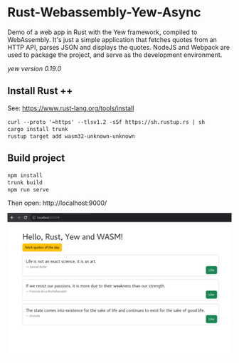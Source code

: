 # Rust-Webassembly-Yew-Async

Demo of a web app in Rust with the Yew framework, compiled to WebAssembly. It's just a simple application that fetches quotes from an HTTP API, parses JSON and displays the quotes. NodeJS and Webpack are used to package the project, and serve as the development environment.

*yew version 0.19.0*

## Install Rust ++
See: https://www.rust-lang.org/tools/install

```
curl --proto '=https' --tlsv1.2 -sSf https://sh.rustup.rs | sh
cargo install trunk
rustup target add wasm32-unknown-unknown
```

## Build project
```
npm install
trunk build
npm run serve
```

Then open: http://localhost:9000/

![](Screenshot-2022-09-23.png)
